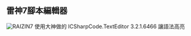 ## 雷神7腳本編輯器
![RAIZIN7](https://user-images.githubusercontent.com/80563677/134588985-b4d63774-df54-4a75-8c59-68954ff0f88a.gif)
使用大神做的 ICSharpCode.TextEditor 3.2.1.6466 讓語法高亮
